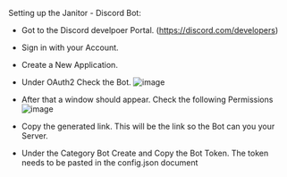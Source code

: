 Setting up the Janitor - Discord Bot:

- Got to the Discord develpoer Portal. (https://discord.com/developers)
- Sign in with your Account.
- Create a New Application.
- Under OAuth2 Check the Bot.
![image](https://github.com/Fabloans/Janitor/assets/93011108/0c6414dd-92a9-4cca-8543-dc8d5dfda365)
- After that a window should appear. Check the following Permissions
![image](https://github.com/Fabloans/Janitor/assets/93011108/297972d7-a381-4998-9b03-809e41c84881)
- Copy the generated link. This will be the link so the Bot can you your Server.

- Under the Category Bot Create and Copy the Bot Token. The token needs to be pasted in the config.json document
